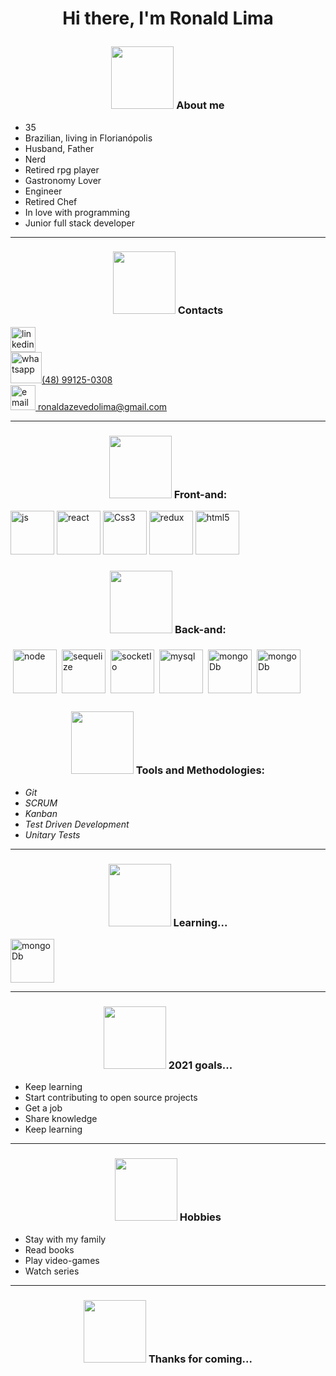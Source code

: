 # <p align="center" >Hi there, I'm Ronald Lima</p>

### <p align="center" > <img src="https://capricho.abril.com.br/wp-content/uploads/2016/07/picgifs-the-hobbit-an-unexpected-journey-811999.gif" width="100px" /> About me </p>

<ul>
<li>35</li>
<li>Brazilian, living in Florianópolis</li>
<li>Husband, Father</li>
<li>Nerd</li>
<li>Retired rpg player</li>
<li>Gastronomy Lover</li>
<li>Engineer</li>
<li>Retired Chef</li>
<li>In love with programming</li>
<li>Junior full stack developer</li>
</ul>

---

### <p align="center" > <img src="https://64.media.tumblr.com/627e4d42ad13ca941d81a353c872cd26/tumblr_pk5uhs3t011s3ca4no4_r1_500.gifv" width="100px" /> Contacts </p>

<div style="display:felx">
<a href="https://www.linkedin.com/in/ronald-limaa" target="_blank"><img width="40px" alt="linkedin" src="https://www.flaticon.com/svg/vstatic/svg/174/174857.svg?token=exp=1614024674~hmac=080085b416e9a57fdf882c05a4ea7ce3" /></a>
</div>

<div>
<a href="https://www.linkedin.com/in/ronald-limaa" target="_blank"><img width="50px" alt="whatsapp" src="https://www.ccbeusorocaba.com.br/wp-content/uploads/2020/02/4705398-whatsapp-logo-download-whatsapp-png-download-670503-free-whatsapp-logo-png-900_520_preview.jpg" />(48) 99125-0308</a>
</div>

<div>
<a href="https://www.linkedin.com/in/ronald-limaa" target="_blank"><img width="40px" alt="email" src="https://i.pinimg.com/564x/bb/18/bd/bb18bdbbef437b2d50518db5a8292c94.jpg" />  ronaldazevedolima@gmail.com</a>
</div>

---


### <p align="center" > <img src="https://img.wattpad.com/1013ce78d41b33c4f470de550f23a6d27507330d/68747470733a2f2f73332e616d617a6f6e6177732e636f6d2f776174747061642d6d656469612d736572766963652f53746f7279496d6167652f36652d655f7143694e4972627a513d3d2d3839373733363431322e313631353363373637333238613236323839373138303533353533322e676966" width="100px" /> Front-and: </p>

<span style="display:inline-block">
<span>
<img width="70px" alt="js" src="https://upload.wikimedia.org/wikipedia/commons/thumb/9/99/Unofficial_JavaScript_logo_2.svg/1200px-Unofficial_JavaScript_logo_2.svg.png" />
</span>

<span>
<img width="70px" alt="react" src="https://upload.wikimedia.org/wikipedia/commons/thumb/a/a7/React-icon.svg/1280px-React-icon.svg.png" />
</span>

<span>
<img width="70px" alt="Css3" src="https://miro.medium.com/max/280/1*xfJlmNB_-rAJAJzBNKanlQ.jpeg" />
</span>

<span>
<img width="70px" alt="redux" src="https://img2.gratispng.com/20181122/fzo/kisspng-redux-react-javascript-library-application-softwar-egghead-intro-to-redux-5bf74afc404894.3460027115429332442633.jpg" />
</span>

<span>
<img width="70px" alt="html5" src="https://upload.wikimedia.org/wikipedia/commons/6/61/HTML5_logo_and_wordmark.svg" />
</span>
</span>

### <p align="center" > <img src="https://giffiles.alphacoders.com/243/24319.gif" width="100px" /> Back-and: </p>

<span style="display:flex">
<span>
<img style="vertical-align:top;margin:6px 4px;" width="70px" alt="node" src="https://brandeps.com/logo-download/N/Node-JS-logo-vector-01.svg" />
</span>

<span>
<img style="vertical-align:top;margin:6px 4px;" width="70px" alt="sequelize" src="https://google.github.io/sqlcommenter/images/sequelize-logo.png" />
</span>

<span>
<img style="vertical-align:top;margin:6px 4px;" width="70px" alt="socketIo" src="https://blog.daydevelops.com/storage/cover/2019/11/24/P7ruVkm1evJ0iTabU3zOW7RZcmlPwZZwzH0626JO.png" />
</span>

<span>
<img style="vertical-align:top;margin:6px 4px;" width="70px" alt="mysql" src="https://www.elearningworld.org/wp-content/uploads/2019/04/MySQL.svg.png" />
</span>

<span>
<img style="vertical-align:top;margin:6px 4px;" width="70px" alt="mongoDb" src="https://media.glassdoor.com/sql/433703/mongodb-squarelogo-1564695792753.png" />
</span>

<span>
<img style="vertical-align:top;margin:6px 4px;" width="70px" alt="mongoDb" src="https://seekicon.com/free-icon-download/heroku-icon_4.svg" />
</span>
</span>

### <p align="center" > <img src="https://pa1.narvii.com/6691/78b90589b632b3a9f835a09b4fea41e041c97d5f_hq.gif" width="100px" /> Tools and Methodologies: </p>
<ul>
<li><em>Git</em></li>
<li><em>SCRUM</em></li>
<li><em>Kanban</em></li>
<li><em>Test Driven Development</em></li>
<li><em>Unitary Tests</em></li>
</ul>

---

### <p align="center" > <img src="https://capricho.abril.com.br/wp-content/uploads/2016/07/tumblr_inline_mmokjpatww1qz4rgp.gif" width="100px" /> Learning... </p>

<span>
<img width="70px" alt="mongoDb" src="https://upload.wikimedia.org/wikipedia/commons/thumb/c/c3/Python-logo-notext.svg/110px-Python-logo-notext.svg.png" />
</span>

---

### <p align="center" > <img src="https://pa1.narvii.com/6691/ff377b75c048b9d4b97f5f6a8b05618cdd18d845_hq.gif" width="100px" /> 2021 goals... </p>

<ul>
<li>Keep learning</li>
<li>Start contributing to open source projects</li>
<li>Get a job</li>
<li>Share knowledge</li>
<li>Keep learning</li>
</ul>

---

### <p align="center" > <img src="https://capricho.abril.com.br/wp-content/uploads/2016/07/hd71eqe.gif" width="100px" /> Hobbies </p>

<ul>
<li>Stay with my family</li>
<li>Read books</li>
<li>Play video-games</li>
<li>Watch series</li>
</ul>

---

### <p align="center" > <img src="https://24.media.tumblr.com/tumblr_m7iqw4hhCl1qgzdhjo3_500.gif" width="100px" /> Thanks for coming... </p>

<!-- lista com gifs
 <ul>
<li>35<img alt="" src="https://i.pinimg.com/originals/29/9b/11/299b11825c1f2b1f07866e8e7a31fb3a.gif" width="35px" /></li>
<li>Brazilian, living in Florianópolis <img alt="" src="https://i.pinimg.com/originals/47/65/9a/47659a7a5e6b749f7bcbf2ebfb62b8a1.gif" width="35px" /></li>
<li>Husband, Father <img alt="" src="http://31.media.tumblr.com/f20c93824f095d3069f384fd195afc0b/tumblr_n1ntfwjM961rq48dxo2_r3_250.gif" width="35px" /></li>
<li>Nerd <img alt="" src="https://media4.giphy.com/media/bzFtsbvHDuGJi/giphy.gif?cid=ecf05e47ruyvuijimyjuofehiime436b5cttn5vfjsghkgvl&rid=giphy.gif" width="35px" /></li>
<li>Retired rpg player <img alt="" src="http://31.media.tumblr.com/73ecde8aecd3c9867f5b7d016321bd0f/tumblr_n03gy42Zgy1t1y086o1_400.gif" width="35px" /></li>
<li>Gastronomy Lover<img alt="aragorn comendo" src="http://33.media.tumblr.com/e7a2b980f7f9ccf354f5fc94a462df96/tumblr_ng6jdcnHf51tkl30lo1_500.gif" width="35px" /></li>
<li>Engineer <img alt="" src="https://thumbs.gfycat.com/ThriftyPoliteFowl-size_restricted.gif" width="35px" /></li>
<li>Retired Chef<img alt="potatoes" src="https://i.pinimg.com/originals/00/44/04/0044040a52454e2bde56b19f83f74220.gif" width="35px" /></li>
<li>In love with programing <img alt="" src="https://hackernoon.com/drafts/7ruj3lix.png" width="35px" /></li>
<li>Junior full stack developer <img alt="" src="https://media4.giphy.com/media/WNwErIxqX18xmm92UX/source.gif" width="35px" /></li>
</ul> -->